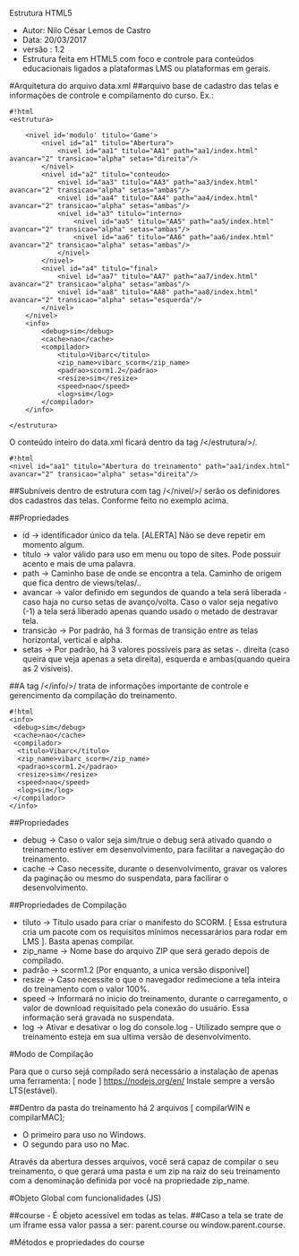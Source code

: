 Estrutura HTML5 

- Autor: Nilo César Lemos de Castro
- Data: 20/03/2017
- versão : 1.2
- Estrutura feita em HTML5 com foco e controle para conteúdos educacionais ligados a plataformas LMS ou plataformas em gerais. 


#Arquitetura do arquivo data.xml 
##arquivo base de cadastro das telas e informações de controle e compilamento do curso. Ex.:

```
#!html
<estrutura>

    <nivel id='modulo' titulo='Game'>
        <nivel id="a1" titulo="Abertura">
            <nivel id="aa1" titulo="AA1" path="aa1/index.html" avancar="2" transicao="alpha" setas="direita"/>
        </nivel>
        <nivel id="a2" titulo="conteudo>
            <nivel id="aa3" titulo="AA3" path="aa3/index.html" avancar="2" transicao="alpha" setas="ambas"/>
            <nivel id="aa4" titulo="AA4" path="aa4/index.html" avancar="2" transicao="alpha" setas="ambas"/>
            <nivel id="a3" titulo="interno>
                <nivel id="aa5" titulo="AA5" path="aa5/index.html" avancar="2" transicao="alpha" setas="ambas"/>
                <nivel id="aa6" titulo="AA6" path="aa6/index.html" avancar="2" transicao="alpha" setas="ambas"/>
            </nivel>
        </nivel>
        <nivel id="a4" titulo="final>
            <nivel id="aa7" titulo="AA7" path="aa7/index.html" avancar="2" transicao="alpha" setas="ambas"/>
            <nivel id="aa8" titulo="AA8" path="aa8/index.html" avancar="2" transicao="alpha" setas="esquerda"/>
        </nivel>
    </nivel>
    <info>
        <debug>sim</debug>
        <cache>nao</cache>
        <compilador>
            <titulo>Vibarc</titulo>
            <zip_name>vibarc_scorm</zip_name>
            <padrao>scorm1.2</padrao>
            <resize>sim</resize>
            <speed>nao</speed>
            <log>sim</log>
        </compilador>
    </info>
    
</estrutura>
```
O conteúdo inteiro do data.xml ficará dentro da tag /</estrutura/>/.

```
#!html
<nivel id="aa1" titulo="Abertura do treinamento" path="aa1/index.html" avancar="2" transicao="alpha" setas="direita"/>
```

##Subníveis dentro de estrutura com tag /</nivel/>/ serão os definidores dos cadastros das telas. Conforme feito no exemplo acima. 

##Propriedades

* id -> identificador único da tela. [ALERTA] Não se deve repetir em momento algum. 
* titulo -> valor válido para uso em menu ou topo de sites. Pode possuir acento e mais de uma palavra.
* path -> Caminho base de onde se encontra a tela. Caminho de origem que fica dentro de views/telas/..
* avancar -> valor definido em segundos de quando a tela será liberada - caso haja no curso setas de avanço/volta. Caso o valor seja negativo (-1) a tela será liberado apenas quando usado o metado de destravar tela.
* transicão -> Por padrão, há 3 formas de transição entre as telas horizontal, vertical e alpha.
* setas -> Por padrão, há 3 valores possíveis para as setas -. direita (caso queira que veja apenas a seta direita), esquerda e ambas(quando queira as 2 visiveis). 

##A tag /</info/>/ trata de informações importante de controle e gerencimento da compilação do treinamento. 

```
#!html
<info>
 <debug>sim</debug>
 <cache>nao</cache>
 <compilador>
  <titulo>Vibarc</titulo>
  <zip_name>vibarc_scorm</zip_name>
  <padrao>scorm1.2</padrao>
  <resize>sim</resize>
  <speed>nao</speed>
  <log>sim</log>
 </compilador>
</info>
```

##Propriedades

* debug -> Caso o valor seja sim/true o debug será ativado quando o treinamento estiver em desenvolvimento, para facilitar a navegação do treinamento.
* cache -> Caso necessite, durante o desenvolvimento, gravar os valores da paginação ou mesmo do suspendata, para facilirar o desenvolvimento.

##Propriedades de Compilação

* tiluto -> Titulo usado para criar o manifesto do SCORM. [ Essa estrutura cria um pacote com os requisitos mínimos necessarários para rodar em LMS ]. Basta apenas compilar.
* zip_name -> Nome base do arquivo ZIP que será gerado depois de compilado.
* padrão -> scorm1.2 [Por enquanto, a unica versão disponível]
* resize -> Caso necessite o que o navegador redimecione a tela inteira do treinamento com o valor 100%. 
* speed -> Informará no inicio do treinamento, durante o carregamento, o valor de download requisitado pela conexão do usuário. Essa informação será gravada no suspendata.
* log -> Ativar e desativar o log do console.log - Utilizado sempre que o treinamento esteja em sua ultima versão de desenvolvimento.


#Modo de Compilação

Para que o curso sejá compilado será necessário a instalação de apenas uma ferramenta:
[ node ] https://nodejs.org/en/ 
Instale sempre a versão LTS(estável).

##Dentro da pasta do treinamento há 2 arquivos [ compilarWIN e compilarMAC]; 
* O primeiro para uso no Windows.
* O segundo para uso no Mac.

Através da abertura desses arquivos, você será capaz de compilar o seu treinamento, o que gerará uma pasta e um zip na raiz do seu treinamento com a denominação definida por você na propriedade zip_name.  


#Objeto Global com funcionalidades (JS)

##course - É objeto acessível em todas as telas. 
##Caso a tela se trate de um iframe essa valor passa a ser: parent.course ou window.parent.course.


#Métodos e propriedades do course





    

